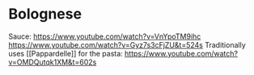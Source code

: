 # Bolognese
Sauce:
https://www.youtube.com/watch?v=VnYpoTM9ihc
https://www.youtube.com/watch?v=Gyz7s3cFjZU&t=524s
Traditionally uses [[Pappardelle]] for the pasta:
https://www.youtube.com/watch?v=OMDQutqk1XM&t=602s